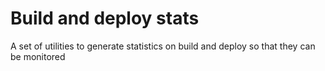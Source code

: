 # Build and deploy stats

A set of utilities to generate statistics on build and deploy so that they can be monitored
